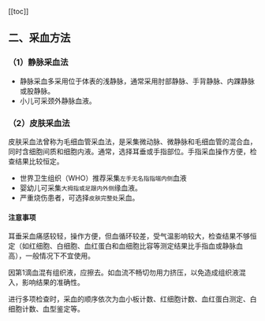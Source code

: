 [[toc]]
## 二、采血方法

### （1）静脉采血法
* 静脉采血多采用位于体表的浅静脉，通常采用肘部静脉、手背静脉、内踝静脉或股静脉。
* 小儿可采颈外静脉血液。
### （2）皮肤采血法
皮肤采血法曾称为毛细血管采血法，是采集微动脉、微静脉和毛细血管的混合血，同时含细胞间质和细胞内液。通常，选择耳垂或手指部位。手指采血操作方便，检查结果比较恒定。
* 世界卫生组织（WHO）推荐采集`左手无名指指端内侧`血液
* 婴幼儿可采集`大拇指或足跟内外侧`缘血液。
* 严重烧伤患者，可选择`皮肤完整处`采血。

####  注意事项

耳垂采血痛感较轻，操作方便，但血循环较差，受气温影响较大，检查结果不够恒定（如红细胞、白细胞、血红蛋白和血细胞比容等测定结果比手指血或静脉血高），一般情况下不宜使用。

因第1滴血混有组织液，应擦去。如血流不畅切勿用力挤压，以免造成组织液混入，影响结果的准确性。

进行多项检查时，采血的顺序依次为血小板计数、红细胞计数、血红蛋白测定、白细胞计数、血型鉴定等。